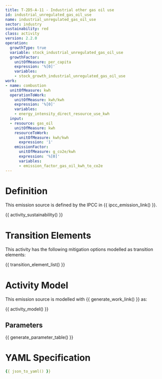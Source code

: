 ```yaml
---
title: T-2D5-A-11 - Industrial other gas oil use
id: industrial_unregulated_gas_oil_use
name: industrial_unregulated_gas_oil_use
sector: industry
sustainability: red
class: activity
version: 2.2.0
operation:
  growthType: true
  variable: stock_industrial_unregulated_gas_oil_use
  growthFactor:
    unitOfMeasure: per_capita
    expression: '%[0]'
    variables:
    - stock_growth_industrial_unregulated_gas_oil_use
work:
- name: combustion
  unitOfMeasure: kwh
  operationToWork:
    unitOfMeasure: kwh/kwh
    expression: '%[0]'
    variables:
    - energy_intensity_direct_resource_use_kwh
  input:
  - resource: gas_oil
    unitOfMeasure: kwh
    resourceToWork:
      unitOfMeasure: kwh/kwh
      expression: '1'
    emissionFactor:
      unitOfMeasure: g_co2e/kwh
      expression: '%[0]'
      variables:
      - emission_factor_gas_oil_kwh_to_co2e
---
```

# Definition
This emission source is defined by the IPCC in {{ ipcc_emission_link() }}.


{{ activity_sustainability() }}

# Transition Elements

This activity has the following mitigation options modelled as transition elements:

{{ transition_element_list() }}

# Activity Model
This emission source is modelled with {{ generate_work_link() }} as:

{{ activity_model() }}

## Parameters

{{ generate_parameter_table() }}

# YAML Specification

```yaml
{{ json_to_yaml() }}
```